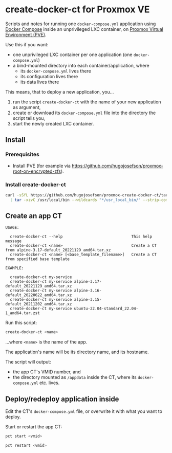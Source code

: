 # create-docker-ct for Proxmox VE

Scripts and notes for running one `docker-compose.yml` application using
[Docker Compose](https://github.com/docker/compose) inside an unprivileged LXC
container, on
[Proxmox Virtual Environment (PVE)](https://www.proxmox.com/en/proxmox-ve).

Use this if you want:

- one unprivileged LXC container per one application (one `docker-compose.yml`)
- a bind-mounted directory into each container/application, where
  - its `docker-compose.yml` lives there
  - its configuration lives there
  - its data lives there

This means, that to deploy a new application, you...

1. run the script `create-docker-ct` with the name of your new application as
   argument,
2. create or download its `docker-compose.yml` file into the directory the
   script tells you,
3. start the newly created LXC container.

## Install

### Prerequisites

- Install PVE (for example via
  https://github.com/hugojosefson/proxmox-root-on-encrypted-zfs).

### Install create-docker-ct

```sh
curl -sSfL https://github.com/hugojosefson/proxmox-create-docker-ct/tarball/main \
  | tar -xzvC /usr/local/bin --wildcards "*/usr_local_bin/" --strip-components=2
```

## Create an app CT

```
USAGE:

  create-docker-ct --help                              This help message
  create-docker-ct <name>                              Create a CT from alpine-3.17-default_20221129_amd64.tar.xz
  create-docker-ct <name> [<base_template_filename>]   Create a CT from specified base template

EXAMPLE:

  create-docker-ct my-service
  create-docker-ct my-service alpine-3.17-default_20221129_amd64.tar.xz
  create-docker-ct my-service alpine-3.16-default_20220622_amd64.tar.xz
  create-docker-ct my-service alpine-3.15-default_20211202_amd64.tar.xz
  create-docker-ct my-service ubuntu-22.04-standard_22.04-1_amd64.tar.zst
```

Run this script:

```sh
create-docker-ct <name>
```

...where `<name>` is the name of the app.

The application's name will be its directory name, and its hostname.

The script will output:

- the app CT's VMID number, and
- the directory mounted as `/appdata` inside the CT, where its
  `docker-compose.yml` etc. lives.

## Deploy/redeploy application inside

Edit the CT's `docker-compose.yml` file, or overwrite it with what you want to
deploy.

Start or restart the app CT:

```sh
pct start <vmid>
```

```sh
pct restart <vmid>
```
